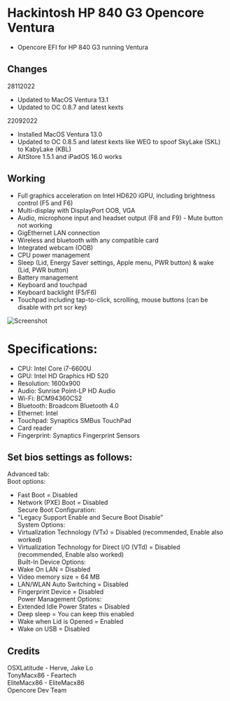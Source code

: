 # Hackintosh HP 840 G3 Opencore Ventura
* Opencore EFI for HP 840 G3 running Ventura

## Changes
28112022
- Updated to MacOS Ventura 13.1
- Updated to OC 0.8.7 and latest kexts

22092022
- Installed MacOS Ventura 13.0
- Updated to OC 0.8.5 and latest kexts like WEG to spoof SkyLake (SKL) to KabyLake (KBL)
- AltStore 1.5.1 and iPadOS 16.0 works

## Working
- Full graphics acceleration on Intel HD620 iGPU, including brightness control (F5 and F6)
- Multi-display with DisplayPort OOB, VGA 
- Audio, microphone input and headset output (F8 and F9) - Mute button not working
- GigEthernet LAN connection
- Wireless and bluetooth with any compatible card
- Integrated webcam (OOB)
- CPU power management
- Sleep (Lid, Energy Saver settings, Apple menu, PWR button) & wake (Lid, PWR button)
- Battery management
- Keyboard and touchpad
- Keyboard backlight (F5/F6)
- Touchpad including tap-to-click, scrolling, mouse buttons (can be disable with prt scr key)

![Screenshot](https://github.com/yahgoo/Hackintosh-HP-840-G3-Opencore-Ventura/blob/main/img/macOS%20Ventura%20w%20Apple%20Watch%20Ultra%201600x900.png)

# Specifications:
* CPU: Intel Core i7-6600U
* GPU: Intel HD Graphics HD 520
* Resolution: 1600x900
* Audio: Sunrise Point-LP HD Audio
* Wi-Fi: BCM94360CS2
* Bluetooth: Broadcom Bluetooth 4.0
* Ethernet: Intel
* Touchpad: Synaptics SMBus TouchPad
* Card reader
* Fingerprint: Synaptics Fingerprint Sensors

## Set bios settings as follows:
Advanced tab:  
Boot options:  
- Fast Boot = Disabled
- Network (PXE) Boot = Disabled  
Secure Boot Configuration:
- "Legacy Support Enable and Secure Boot Disable"  
System Options:  
- Virtualization Technology (VTx) = Disabled (recommended, Enable also worked)
- Virtualization Technology for Direct I/O (VTd) = Disabled (recommended, Enable also worked)  
Built-In Device Options:  
- Wake On LAN = Disabled
- Video memory size = 64 MB
- LAN/WLAN Auto Switching = Disabled
- Fingerprint Device = Disabled  
Power Management Options:  
- Extended Idle Power States = Disabled
- Deep sleep = You can keep this enabled
- Wake when Lid is Opened = Enabled
- Wake on USB = Disabled

## Credits 
OSXLatitude - Herve, Jake Lo  
TonyMacx86 - Feartech  
EliteMacx86 - EliteMacx86  
Opencore Dev Team  

